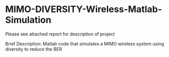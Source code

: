 # MIMO-DIVERSITY-Wireless-Matlab-Simulation

Please see attached report for description of project

Brief Description: Matlab code that simulates a MIMO wireless system using diversity to reduce the BER
